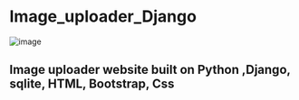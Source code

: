 # Image_uploader_Django

![image](https://github.com/user-attachments/assets/b598b63c-00f9-433c-857b-07c67943f839)

## Image uploader website built on Python ,Django, sqlite, HTML, Bootstrap, Css
